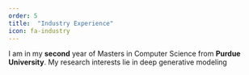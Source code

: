 ```yaml
---
order: 5
title:  "Industry Experience"
icon: fa-industry
---
```

I am in my <strong>second</strong> year of Masters in Computer Science from <strong>Purdue 
University</strong>. My research interests lie in deep generative modeling